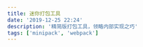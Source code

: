 ```yaml
---
title: 迷你打包工具
date: '2019-12-25 22:24'
description: '精简版打包工具，领略内部实现之巧'
tags: ['minipack', 'webpack']
---
```

